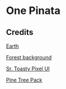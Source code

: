 # One Pinata

## Credits

[Earth](https://www.dlf.pt/ddetail/bimwoi_earth-cube-map-texture-hd-png-download/)

[Forest background](https://qdanp.itch.io/forest-stage-escenario-bosque)

[Sr. Toasty Pixel UI](https://srtoasty.itch.io/ui-assets-pack-2)

[Pine Tree Pack](https://opengameart.org/content/pine-tree-pack)
